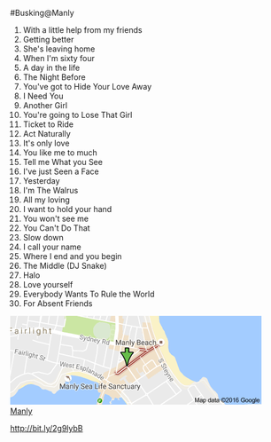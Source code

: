 ﻿#Busking@Manly

1. With a little help from my friends    
2. Getting better    
3. She's leaving home    
4. When I'm sixty four    
5. A day in the life    
6. The Night Before    
7. You've got to Hide Your Love Away    
8. I Need You    
9. Another Girl    
10. You're going to Lose That Girl    
11. Ticket to Ride    
12. Act Naturally    
13. It's only love    
14. You like me to much    
15. Tell me What you See    
16. I've just Seen a Face    
17. Yesterday    
18. I'm The Walrus    
19. All my loving    
20. I want to hold your hand    
21. You won't see me    
22. You Can't Do That    
23. Slow down    
24. I call your name    
25. Where I end and you begin   
26. The Middle (DJ Snake)    
27. Halo    
28. Love yourself
29. Everybody Wants To Rule the World
30. For Absent Friends    


 ![Manly Corso]( images/manly.png "ManlyCorso")     
[Manly](https://goo.gl/maps/H5Lrasoq1et)

http://bit.ly/2g9lybB